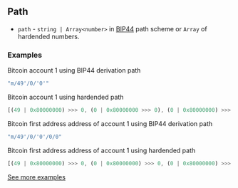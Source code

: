 ## Path
- `path` - `string | Array<number>` in [BIP44](https://github.com/bitcoin/bips/blob/master/bip-0044.mediawiki) path scheme or `Array` of hardended numbers.
### Examples
Bitcoin account 1 using BIP44 derivation path
```javascript
"m/49'/0/'0'"
```
Bitcoin account 1 using hardended path
```javascript
[(49 | 0x80000000) >>> 0, (0 | 0x80000000 >>> 0), (0 | 0x80000000) >>> 0]
```
Bitcoin first address address of account 1 using BIP44 derivation path
```javascript
"m/49'/0/'0'/0/0"
```
Bitcoin first address address of account 1 using hardended path
```javascript
[(49 | 0x80000000) >>> 0, (0 | 0x80000000) >>> 0, (0 | 0x80000000) >>> 0, 0, 0]
```
[See more examples](https://github.com/trezor/trezor-core/blob/tsusanka/paths/docs/coins/README.md)

